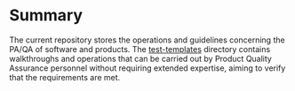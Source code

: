 # Summary
The current repository stores the operations and guidelines concerning the PA/QA of software and products.
The [test-templates](./test-templates/) directory contains walkthroughs and operations that can be carried out by Product Quality Assurance personnel without requiring extended expertise, aiming to verify that the requirements are met.